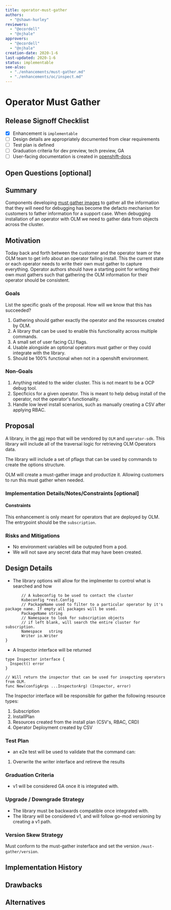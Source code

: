 ```yaml
---
title: operator-must-gather
authors:
  - "@shawn-hurley"
reviewers:
  - "@ecordell"
  - "@njhale"
approvers:
  - "@ecordell"
  - "@njhale"
creation-date: 2020-1-6
last-updated: 2020-1-6
status: implementable
see-also:
  - "./enhancements/must-gather.md"
  - "./enhancements/oc/inspect.md"
---
```


# Operator Must Gather

## Release Signoff Checklist

- [x] Enhancement is `implementable`
- [ ] Design details are appropriately documented from clear requirements
- [ ] Test plan is defined
- [ ] Graduation criteria for dev preview, tech preview, GA
- [ ] User-facing documentation is created in [openshift-docs](https://github.com/openshift/openshift-docs/)

## Open Questions [optional]

## Summary

Components developing [must gather images]("../oc/must-gather.md#must-gather-images") to gather all the information that they will need for debugging has become the defacto mechanism for customers to father information for a support case. When debugging installation of an operator with OLM we need to gather data from objects across the cluster. 

## Motivation

Today back and forth between the customer and the operator team or the OLM team to get info about an operator failing install. This the current state or each operator needs to write their own must gather to capture everything. Operator authors should have a starting point for writing their own must gathers such that gathering the OLM information for their operator should be consistent. 


### Goals

List the specific goals of the proposal. How will we know that this has succeeded?
1. Gathering should gather exactly the operator and the resources created by OLM.
2. A library that can be used to enable this functionality across multiple commands.
3. A small set of user facing CLI flags. 
4. Usable alongside an optional operators must gather or they could integrate with the library.
5. Should be 100% functional when not in a openshift environment.

### Non-Goals

1. Anything related to the wider cluster. This is not meant to be a OCP debug tool.
2. Specficics for a given operator. This is meant to help debug install of the operator, not the operator's functionality. 
3. Handle low level install scenarios, such as manually creating a CSV after applying RBAC.

## Proposal

A library, in the [api](https://github.com/operator-framework/api/tree/master/pkg) repo that will be vendored by `OLM` and `operator-sdk`. This library will include all of the traversal logic for retrieving OLM Operators data. 

The library will include a set of pflags that can be used by commands to create the options structure.

OLM will create a must-gather image and productize it. Allowing customers to run this must gather when needed.

### Implementation Details/Notes/Constraints [optional]

#### Constraints
This enhancement is only meant for operators that are deployed by OLM. The entrypoint should be the `subscription`.

### Risks and Mitigations
- No environment variables will be outputed from a pod.
- We will not save any secret data that may have been created. 

## Design Details
* The library options will allow for the implmenter to control what is searched and how

```type OperatorInspectConfig struct {
       // A kubeconfig to be used to contact the cluster
       Kubeconfig *rest.Config
       // PackageName used to filter to a particular operator by it's package name. If empty all packages will be used.
       PackageName string
       // Namespace to look for subscription objects
       // if left blank, will search the entire cluster for subscription.
       Namespace   string
       Writer io.Writer
}
```

* A Inspector interface will be returned
```
type Inspector interface {
  Inspect() error
}

// Will return the inspector that can be used for insepcting operators from OLM.
func New(configArgs ...InspectorArg) (Inspector, error)
```

The Inspector interface will be responsible for gather the following resource types:
1. Subscription 
2. InstallPlan
3. Resources created from the install plan (CSV's, RBAC, CRD)
4. Operator Deployment created by CSV


### Test Plan
- an e2e test will be used to validate that the command can:
1. Overwrite the writer interface and retireve the results

### Graduation Criteria
- v1 will be considered GA once it is integrated with.

### Upgrade / Downgrade Strategy
- The library must be backwards compatible once integrated with.
- The library will be considered v1, and will follow go-mod versioning by creating a v1 path. 

### Version Skew Strategy
Must conform to the must-gather insterface and set the version `/must-gather/version`.

## Implementation History

## Drawbacks

## Alternatives
